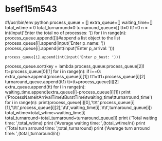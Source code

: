 # bsef15m543
#!/usr/bin/env python
process_queue = []
extra_queue=[]
waiting_time=[]
total_wtime = 0
total_turnaround=0
turnaround_queue=[]
tt=0
tt1=0
n = int(input('Enter the total no of processes: '))
for i in range(n):
    process_queue.append([])#append a list object to the list
    process_queue[i].append(input('Enter p_name: '))
    process_queue[i].append(int(input('Enter p_arrival: ')))
    
    process_queue[i].append(int(input('Enter p_bust: ')))
process_queue.sort(key = lambda process_queue:process_queue[2])
tt=process_queue[0][1]
for i in range(n):
 if i==0:
  extra_queue.append(process_queue[i][1])
 tt1=tt1+process_queue[i][2]
 turnaround_queue.append(tt1)
 tt=tt+process_queue[i][2]
 extra_queue.append(tt)
for i in range(n):
    waiting_time.append(extra_queue[i]-process_queue[i][1])
print ('ProcessName\tArrivalTime\tBurstTime\twaiting_time\tturnarround_time')
for i in range(n):
 print(process_queue[i][0],'\t\t',process_queue[i][1],'\t\t',process_queue[i][2],'\t\t',waiting_time[i],'\t\t',turnaround_queue[i])
 total_wtime=total_wtime+waiting_time[i]
 total_turnaround=total_turnaround+turnaround_queue[i]
print ('Total waiting time: ',total_wtime)
print ('Average waiting time: ',(total_wtime/n))
print ('Total turn arround  time: ',total_turnaround)
print ('Average turn arround  time: ',(total_turnaround/n))
